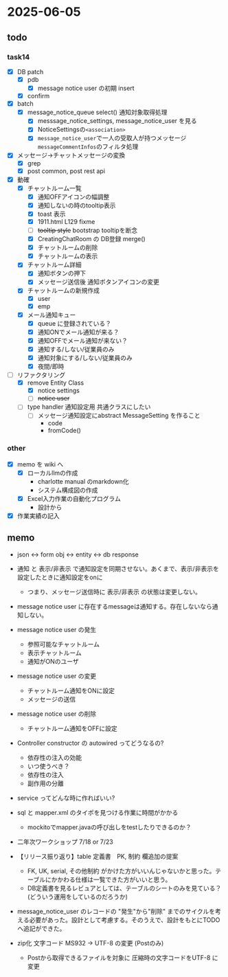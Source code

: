# 2025-06-05

## todo

### task14
- [x] DB patch
  - [x] pdb
    - [x] message notice user の初期 insert
  - [x] confirm
- [x] batch
  - [x] message_notice_queue select() 通知対象取得処理
      - [x] messsage_notice_settings, message_notice_user を見る
      - [x] NoticeSettingsの`<association>`
      - [x] `message_notice_user`で一人の受取人が持つメッセージ`messageCommentInfos`のフィルタ処理
- [x] メッセージ→チャットメッセージの変換
  - [x] grep
  - [x] post common, post rest api
- [x] 動確
  - [x] チャットルーム一覧
    - [x] 通知OFFアイコンの幅調整
    - [x] 通知しないの時のtooltip表示
    - [x] toast 表示
    - [x] 1911.html L129 fixme
    - [ ] ~~tooltip style~~ bootstrap tooltipを断念
    - [x] CreatingChatRoom の DB登録 merge()
    - [x] チャットルームの削除
    - [x] チャットルームの表示
  - [x] チャットルーム詳細
    - [x] 通知ボタンの押下
    - [x] メッセージ送信後 通知ボタンアイコンの変更
  - [x] チャットルームの新規作成
    - [x] user
    - [x] emp
  - [x] メール通知キュー
    - [x] queue に登録されている？
    - [x] 通知ONでメール通知が来る？
    - [x] 通知OFFでメール通知が来ない？
    - [x] 通知する/しない/従業員のみ
    - [x] 通知対象にする/しない/従業員のみ
    - [x] 夜間/即時
- [ ] リファクタリング
  - [x] remove Entity Class
    - [x] notice settings
    - [ ] ~~notice user~~
  - [ ] type handler 通知設定用 共通クラスにしたい
    - [ ] メッセージ通知設定にabstract MessageSetting を作ること
      - code
      - fromCode()

### other
- [x] memo を wiki へ
  - [x] ローカルllmの作成
    - charlotte manual のmarkdown化
    - システム構成図の作成
  - [x] Excel入力作業の自動化プログラム
    - 設計から
- [x] 作業実績の記入

## memo
- json ↔ form obj ↔ entity ↔ db response
- 通知 と 表示/非表示 で通知設定を同期させない。あくまで、表示/非表示を設定したときに通知設定をonに
  - つまり、メッセージ送信時に 表示/非表示 の状態は変更しない。
  
- message notice user に存在するmessageは通知する。存在しないなら通知しない。
- message notice user の発生
  - 参照可能なチャットルーム
  - 表示チャットルーム
  - 通知がONのユーザ
- message notice user の変更
  - チャットルーム通知をONに設定
  - メッセージの送信
- message notice user の削除
  - チャットルーム通知をOFFに設定

- Controller constructor の autowired ってどうなるの?
  - 依存性の注入の効能
  - いつ使うべき？
  - 依存性の注入
  - 副作用の分離
- service ってどんな時に作ればいい?
- sql と mapper.xml のタイポを見つける作業に時間がかかる
  - mockitoでmapper.javaの呼び出しをtestしたりできるのか？

- 二年次ワークショップ 7/18 or 7/23 
- 【リリース振り返り】table 定義書　PK, 制約 欄追加の提案
  - FK, UK, serial, その他制約 がかけた方がいいんじゃないかと思った。テーブルにかかわる仕様は一覧できた方がいいと思う。
  - DB定義書を見るレビュアとしては、テーブルのシートのみを見ている？(どういう運用をしているのだろうか)

- message_notice_user のレコードの "発生"から"削除" までのサイクルを考える必要があった。設計として考慮する。そのうえで、設計をもとにTODOへ追記ができた。

- zip化 文字コード MS932 → UTF-8 の変更 (Postのみ)
  - Postから取得できるファイルを対象に 圧縮時の文字コードをUTF-8 に変更